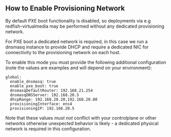 ## How to Enable Provisioning Network

By default PXE boot functionality is disabled, so deployments via e.g redfish-virtualmedia may
be performed without any dedicated provisioning network.

For PXE boot a dedicated network is required, in this case we run a dnsmasq instance to provide
DHCP and require a dedicated NIC for connectivity to the provisioning network on each host.

To enable this mode you must provide the following additional configuration (note the values are
examples and will depend on your environment):

```
global:
  enable_dnsmasq: true
  enable_pxe_boot: true
  dnsmasqDefaultRouter: 192.168.21.254
  dnsmasqDNSServer: 192.168.20.5
  dhcpRange: 192.168.20.20,192.168.20.80
  provisioningInterface: ens4
  provisioningIP: 192.168.20.5
```

Note that these values *must not* conflict with your controlplane or other networks otherwise unexpected
behavior is likely - a dedicated physical network is required in this configuration.
